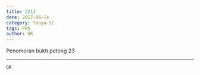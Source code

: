 ```yaml
---
title: 2213
date: 2017-06-14
category: Tanya-SC
tags: PPh
author: GK
---
```


Penomoran bukti potong 23

---



`GK`
